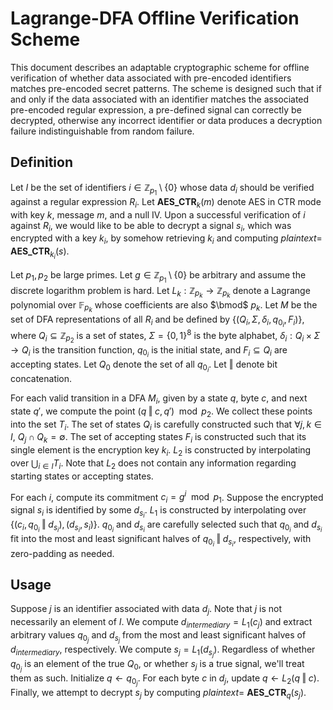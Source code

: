 # Lagrange-DFA Offline Verification Scheme

This document describes an adaptable cryptographic scheme for offline verification of whether data associated with pre-encoded identifiers matches pre-encoded secret patterns. The scheme is designed such that if and only if the data associated with an identifier matches the associated pre-encoded regular expression, a pre-defined signal can correctly be decrypted, otherwise any incorrect identifier or data produces a decryption failure indistinguishable from random failure.


## Definition
Let $I$ be the set of identifiers $i \in \mathbb{Z}_{p_1} \setminus \{0\}$ whose data $d_i$ should be verified against a regular expression $R_i$. Let **AES_CTR**$_k(m)$ denote AES in CTR mode with key $k$, message $m$, and a null IV. Upon a successful verification of $i$ against $R_i$, we would like to be able to decrypt a signal $s_i$, which was encrypted with a key $k_i$, by somehow retrieving $k_i$ and computing $plaintext=$ **AES_CTR**$_{k_i}(s)$.

Let $p_1, p_2$ be large primes. Let $g \in \mathbb{Z}_{p_1} \setminus \{0\}$ be arbitrary and assume the discrete logarithm problem is hard. Let $L_k : \mathbb{Z}_{p_k} \rightarrow \mathbb{Z}_{p_k}$ denote a Lagrange polynomial over $\mathbb{F}_{p_k}$ whose coefficients are also $\bmod$ $p_k$. Let $M$ be the set of DFA representations of all $R_i$ and be defined by $\{(Q_i, \Sigma, \delta_i, q_{0_i}, F_i)\}$, where $Q_i \subseteq \mathbb{Z}_{p_2}$ is a set of states, $\Sigma=\{0,1\}^8$ is the byte alphabet, $\delta_i : Q_i \times \Sigma \rightarrow Q_i$ is the transition function, $q_{0_i}$ is the initial state, and $F_i \subseteq Q_i$ are accepting states. Let $Q_0$ denote the set of all $q_{0_i}$. Let $\mathbin\Vert$ denote bit concatenation.

For each valid transition in a DFA $M_i$, given by a state $q$, byte $c$, and next state $q'$, we compute the point $(q \mathbin\Vert c, q') \mod p_2$. We collect these points into the set $T_i$. The set of states $Q_i$ is carefully constructed such that $\forall j,k \in I$, $Q_j \cap Q_k=\emptyset$. The set of accepting states $F_i$ is constructed such that its single element is the encryption key $k_i$. $L_2$ is constructed by interpolating over $\bigcup_{i \in I}{T_i}$. Note that $L_2$ does not contain any information regarding starting states or accepting states.

For each $i$, compute its commitment $c_i=g^i \mod p_1$. Suppose the encrypted signal $s_i$ is identified by some $d_{s_i}$. $L_1$ is constructed by interpolating over $\{(c_i, q_{0_i} \mathbin\Vert d_{s_i}), (d_{s_i}, s_i)\}$. $q_{0_i}$ and $d_{s_i}$ are carefully selected such that $q_{0_i}$ and $d_{s_i}$ fit into the most and least significant halves of $q_{0_i} \mathbin\Vert d_{s_i}$, respectively, with zero-padding as needed.


## Usage
Suppose $j$ is an identifier associated with data $d_j$. Note that $j$ is not necessarily an element of $I$. We compute $d_{intermediary} = L_1(c_j)$ and extract arbitrary values $q_{0_j}$ and $d_{s_j}$ from the most and least significant halves of $d_{intermediary}$, respectively. We compute $s_j=L_1(d_{s_j})$. Regardless of whether $q_{0_j}$ is an element of the true $Q_0$, or whether $s_j$ is a true signal, we'll treat them as such. Initialize $q \leftarrow q_{0_j}$. For each byte $c$ in $d_j$, update $q \leftarrow L_2(q \mathbin\Vert c)$. Finally, we attempt to decrypt $s_j$ by computing $plaintext=$ **AES_CTR**$_{q}(s_j)$.
